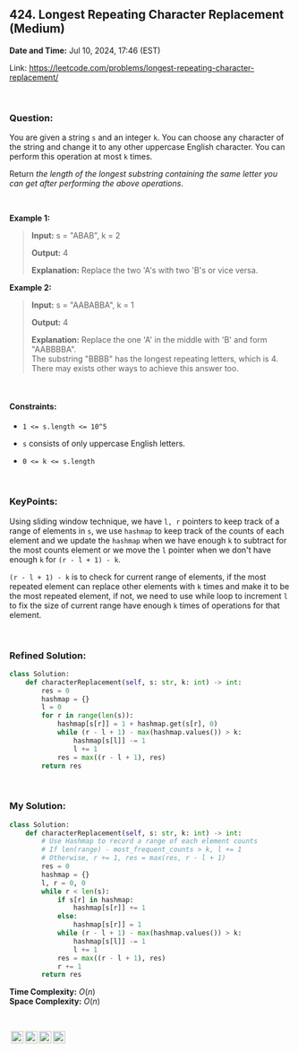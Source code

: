 ## 424. Longest Repeating Character Replacement (Medium)
**Date and Time:** Jul 10, 2024, 17:46 (EST)

Link: https://leetcode.com/problems/longest-repeating-character-replacement/

<br>

### Question:
You are given a string `s` and an integer `k`. You can choose any character of the string and change it to any other uppercase English character. You can perform this operation at most `k` times.

Return _the length of the longest substring containing the same letter you can get after performing the above operations_.

<br>

**Example 1:**
> **Input:** s = "ABAB", k = 2
> 
> **Output:** 4
>
> **Explanation:** Replace the two 'A's with two 'B's or vice versa.

**Example 2:**
> **Input:** s = "AABABBA", k = 1
> 
> **Output:** 4
>
> **Explanation:** Replace the one 'A' in the middle with 'B' and form "AABBBBA". <br>
> The substring "BBBB" has the longest repeating letters, which is 4. <br>
> There may exists other ways to achieve this answer too.

<br>

#### Constraints:
* `1 <= s.length <= 10^5`

* `s` consists of only uppercase English letters.

* `0 <= k <= s.length`

<br>

### KeyPoints: 
Using sliding window technique, we have `l, r` pointers to keep track of a range of elements in `s`, we use `hashmap` to keep track of the counts of each element and we update the `hashmap` when we have enough `k` to subtract for the most counts element or we move the `l` pointer when we don't have enough `k` for `(r - l + 1) - k`. 

`(r - l + 1) - k` is to check for current range of elements, if the most repeated element can replace other elements with `k` times and make it to be the most repeated element, if not, we need to use while loop to increment `l` to fix the size of current range have enough `k` times of operations for that element.

<br>

### Refined Solution:
```python
class Solution:
    def characterReplacement(self, s: str, k: int) -> int:
        res = 0
        hashmap = {}
        l = 0
        for r in range(len(s)):
            hashmap[s[r]] = 1 + hashmap.get(s[r], 0)
            while (r - l + 1) - max(hashmap.values()) > k:
                hashmap[s[l]] -= 1
                l += 1
            res = max((r - l + 1), res)
        return res
```

<br>

### My Solution:
```python
class Solution:
    def characterReplacement(self, s: str, k: int) -> int:
        # Use Hashmap to record a range of each element counts
        # If len(range) - most_frequent_counts > k, l += 1
        # Otherwise, r += 1, res = max(res, r - l + 1)
        res = 0
        hashmap = {}
        l, r = 0, 0
        while r < len(s):
            if s[r] in hashmap:
                hashmap[s[r]] += 1
            else:
                hashmap[s[r]] = 1
            while (r - l + 1) - max(hashmap.values()) > k:
                hashmap[s[l]] -= 1
                l += 1
            res = max((r - l + 1), res)
            r += 1
        return res
```
**Time Complexity:** $O(n)$ <br>
**Space Complexity:** $O(n)$

<br>

<img style="height:22px!important;margin-left:3px;vertical-align:text-bottom;" src="https://mirrors.creativecommons.org/presskit/icons/cc.svg?ref=chooser-v1" alt="CC BY-NC-SA" title="CC BY-NC-SA"><img style="height:22px!important;margin-left:3px;vertical-align:text-bottom;" src="https://mirrors.creativecommons.org/presskit/icons/by.svg?ref=chooser-v1" alt="BY: credit must be given to the creator" title="BY: credit must be given to the creator"><img style="height:22px!important;margin-left:3px;vertical-align:text-bottom;" src="https://mirrors.creativecommons.org/presskit/icons/nc.svg?ref=chooser-v1" alt="NC: Only noncommercial uses of the work are permitted" title="NC: Only noncommercial uses of the work are permitted"><img style="height:22px!important;margin-left:3px;vertical-align:text-bottom;" src="https://mirrors.creativecommons.org/presskit/icons/sa.svg?ref=chooser-v1" alt="SA: Adaptations must be shared under the same terms" title="SA: Adaptations must be shared under the same terms">